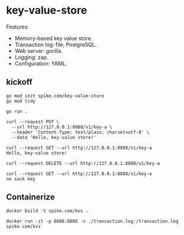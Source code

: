 # key-value-store

Features:

- Memory-based key value store.
- Transaction log: file, PostgreSQL.
- Web server: gorilla.
- Logging: zap.
- Configuration: YAML.

## kickoff

```shell
go mod init spike.com/key-value-store
go mod tidy

go run .
```

```shell
curl --request PUT \
  --url http://127.0.0.1:8888/v1/key-a \
  --header 'Content-Type: text/plain; charset=utf-8' \
  --data 'Hello, key-value store!'

curl --request GET --url http://127.0.0.1:8888/v1/key-a
Hello, key-value store!

curl --request DELETE --url http://127.0.0.1:8888/v1/key-a

curl --request GET --url http://127.0.0.1:8888/v1/key-a
no suck key
```

## Containerize

```shell
docker build -t spike.com/kvs .

docker run -it -p 8888:8888 -v ./transaction.log:/transaction.log spike.com/kvs
```